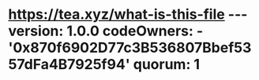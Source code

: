 # https://tea.xyz/what-is-this-file --- version: 1.0.0 codeOwners:   - '0x870f6902D77c3B536807Bbef5357dFa4B7925f94' quorum: 1

